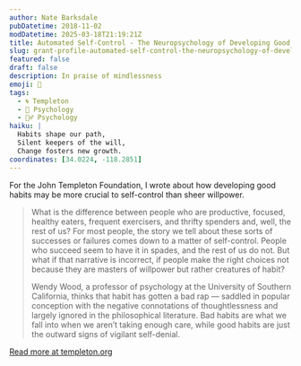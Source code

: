 ```yaml
---
author: Nate Barksdale
pubDatetime: 2018-11-02
modDatetime: 2025-03-18T21:19:21Z
title: Automated Self-Control - The Neuropsychology of Developing Good Habits
slug: grant-profile-automated-self-control-the-neuropsychology-of-developing-good-habits
featured: false
draft: false
description: In praise of mindlessness
emoji: 🧠
tags:
  - 🌀 Templeton
  - 🧠 Psychology
  - 🧘‍♂️ Psychology
haiku: |
  Habits shape our path,  
  Silent keepers of the will,  
  Change fosters new growth.
coordinates: [34.0224, -118.2851]
---
```


For the John Templeton Foundation, I wrote about how developing good habits may be more crucial to self-control than sheer willpower.

> What is the difference between people who are productive, focused, healthy eaters, frequent exercisers, and thrifty spenders and, well, the rest of us? For most people, the story we tell about these sorts of successes or failures comes down to a matter of self-control. People who succeed seem to have it in spades, and the rest of us do not. But what if that narrative is incorrect, if people make the right choices not because they are masters of willpower but rather creatures of habit?
>
> Wendy Wood, a professor of psychology at the University of Southern California, thinks that habit has gotten a bad rap — saddled in popular conception with the negative connotations of thoughtlessness and largely ignored in the philosophical literature. Bad habits are what we fall into when we aren’t taking enough care, while good habits are just the outward signs of vigilant self-denial.

[Read more at templeton.org](https://www.templeton.org/grant/automated-self-control-the-neuropsychology-of-developing-good-habits)
